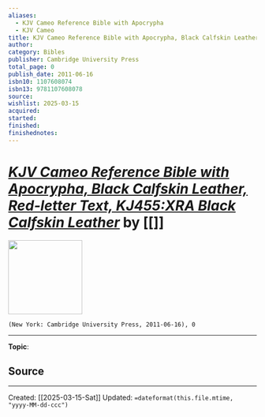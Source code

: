 ```yaml
---
aliases:
  - KJV Cameo Reference Bible with Apocrypha
  - KJV Cameo
title: KJV Cameo Reference Bible with Apocrypha, Black Calfskin Leather, Red-letter Text, KJ455:XRA Black Calfskin Leather
author: 
category: Bibles
publisher: Cambridge University Press
total_page: 0
publish_date: 2011-06-16
isbn10: 1107608074
isbn13: 9781107608078
source: 
wishlist: 2025-03-15
acquired: 
started: 
finished: 
finishednotes:
---
```

# *[KJV Cameo Reference Bible with Apocrypha, Black Calfskin Leather, Red-letter Text, KJ455:XRA Black Calfskin Leather]()* by [[]]

<img src="http://books.google.com/books/content?id=GzaVuAAACAAJ&printsec=frontcover&img=1&zoom=1&source=gbs_api" width=150>

`(New York: Cambridge University Press, 2011-06-16), 0`



--- 
**Topic**: 

**Source**
- 
 ---
Created: [[2025-03-15-Sat]]
Updated: `=dateformat(this.file.mtime, "yyyy-MM-dd-ccc")`